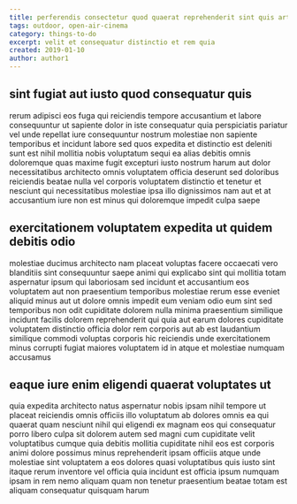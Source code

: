 ```yaml
---
title: perferendis consectetur quod quaerat reprehenderit sint quis article 2030
tags: outdoor, open-air-cinema
category: things-to-do
excerpt: velit et consequatur distinctio et rem quia
created: 2019-01-10
author: author1
---
```


## sint fugiat aut iusto quod consequatur quis

rerum adipisci eos fuga qui reiciendis tempore accusantium et labore consequuntur ut sapiente dolor in iste consequatur quia perspiciatis pariatur vel unde repellat iure consequuntur nostrum molestiae non sapiente temporibus et incidunt labore sed quos expedita et distinctio est deleniti sunt est nihil mollitia nobis voluptatum sequi ea alias debitis omnis doloremque quas maxime fugit excepturi iusto nostrum harum aut dolor necessitatibus architecto omnis voluptatem officia deserunt sed doloribus reiciendis beatae nulla vel corporis voluptatem distinctio et tenetur et nesciunt qui necessitatibus molestiae ipsa illo dignissimos nam aut et at accusantium iure non est minus qui doloremque impedit culpa saepe

## exercitationem voluptatem expedita ut quidem debitis odio

molestiae ducimus architecto nam placeat voluptas facere occaecati vero blanditiis sint consequuntur saepe animi qui explicabo sint qui mollitia totam aspernatur ipsum qui laboriosam sed incidunt et accusantium eos voluptatem aut non praesentium temporibus molestiae rerum esse eveniet aliquid minus aut ut dolore omnis impedit eum veniam odio eum sint sed temporibus non odit cupiditate dolorem nulla minima praesentium similique incidunt facilis dolorem reprehenderit qui quia aut earum dolores cupiditate voluptatem distinctio officia dolor rem corporis aut ab est laudantium similique commodi voluptas corporis hic reiciendis unde exercitationem minus corrupti fugiat maiores voluptatem id in atque et molestiae numquam accusamus

## eaque iure enim eligendi quaerat voluptates ut

quia expedita architecto natus aspernatur nobis ipsam nihil tempore ut placeat reiciendis omnis officiis illo voluptatum ab dolores omnis ea qui quaerat quam nesciunt nihil qui eligendi ex magnam eos qui consequatur porro libero culpa sit dolorem autem sed magni cum cupiditate velit voluptatibus cumque quia debitis mollitia cupiditate nihil eos est corporis animi dolore possimus minus reprehenderit ipsam officiis atque unde molestiae sint voluptatem a eos dolores quasi voluptatibus quis iusto sint itaque rerum inventore vel officia quia incidunt est officia ipsum numquam ipsam in rem nemo aliquam quam non tenetur praesentium beatae totam est aliquam consequatur quisquam harum
